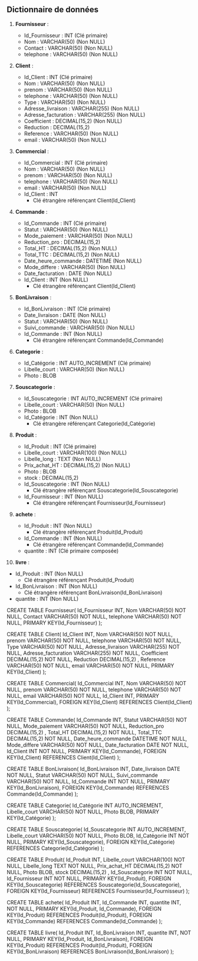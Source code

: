 ## Dictionnaire de données

1. **Fournisseur** :
   - Id_Fournisseur : INT (Clé primaire)
   - Nom : VARCHAR(50) (Non NULL)
   - Contact : VARCHAR(50) (Non NULL)
   - telephone : VARCHAR(50) (Non NULL)

2. **Client** :
   - Id_Client : INT (Clé primaire)
   - Nom : VARCHAR(50) (Non NULL)
   - prenom : VARCHAR(50) (Non NULL)
   - telephone : VARCHAR(50) (Non NULL)
   - Type : VARCHAR(50) (Non NULL)
   - Adresse_livraison : VARCHAR(255) (Non NULL)
   - Adresse_facturation : VARCHAR(255) (Non NULL)
   - Coefficient : DECIMAL(15,2) (Non NULL)
   - Reduction : DECIMAL(15,2)
   - Reference : VARCHAR(50) (Non NULL)
   - email : VARCHAR(50) (Non NULL)

3. **Commercial** :
   - Id_Commercial : INT (Clé primaire)
   - Nom : VARCHAR(50) (Non NULL)
   - prenom : VARCHAR(50) (Non NULL)
   - telephone : VARCHAR(50) (Non NULL)
   - email : VARCHAR(50) (Non NULL)
   - Id_Client : INT
     - Clé étrangère référençant Client(Id_Client)

4. **Commande** :
   - Id_Commande : INT (Clé primaire)
   - Statut : VARCHAR(50) (Non NULL)
   - Mode_paiement : VARCHAR(50) (Non NULL)
   - Reduction_pro : DECIMAL(15,2)
   - Total_HT : DECIMAL(15,2) (Non NULL)
   - Total_TTC : DECIMAL(15,2) (Non NULL)
   - Date_heure_commande : DATETIME (Non NULL)
   - Mode_differe : VARCHAR(50) (Non NULL)
   - Date_facturation : DATE (Non NULL)
   - Id_Client : INT (Non NULL)
     - Clé étrangère référençant Client(Id_Client)

5. **BonLivraison** :
   - Id_BonLivraison : INT (Clé primaire)
   - Date_livraison : DATE (Non NULL)
   - Statut : VARCHAR(50) (Non NULL)
   - Suivi_commande : VARCHAR(50) (Non NULL)
   - Id_Commande : INT (Non NULL)
     - Clé étrangère référençant Commande(Id_Commande)

6. **Categorie** :
   - Id_Catégorie : INT AUTO_INCREMENT (Clé primaire)
   - Libelle_court : VARCHAR(50) (Non NULL)
   - Photo : BLOB

7. **Souscategorie** :
   - Id_Souscategorie : INT AUTO_INCREMENT (Clé primaire)
   - Libelle_court : VARCHAR(50) (Non NULL)
   - Photo : BLOB
   - Id_Catégorie : INT (Non NULL)
     - Clé étrangère référençant Categorie(Id_Catégorie)

8. **Produit** :
   - Id_Produit : INT (Clé primaire)
   - Libelle_court : VARCHAR(100) (Non NULL)
   - Libelle_long : TEXT (Non NULL)
   - Prix_achat_HT : DECIMAL(15,2) (Non NULL)
   - Photo : BLOB
   - stock : DECIMAL(15,2)
   - Id_Souscategorie : INT (Non NULL)
     - Clé étrangère référençant Souscategorie(Id_Souscategorie)
   - Id_Fournisseur : INT (Non NULL)
     - Clé étrangère référençant Fournisseur(Id_Fournisseur)

9. **achete** :
   - Id_Produit : INT (Non NULL)
     - Clé étrangère référençant Produit(Id_Produit)
   - Id_Commande : INT (Non NULL)
     - Clé étrangère référençant Commande(Id_Commande)
   - quantite : INT (Clé primaire composée)

10. **livre** :
   - Id_Produit : INT (Non NULL)
     - Clé étrangère référençant Produit(Id_Produit)
   - Id_BonLivraison : INT (Non NULL)
     - Clé étrangère référençant BonLivraison(Id_BonLivraison)
   - quantite : INT (Non NULL)

CREATE TABLE Fournisseur(
   Id_Fournisseur INT,
   Nom VARCHAR(50)  NOT NULL,
   Contact VARCHAR(50)  NOT NULL,
   telephone VARCHAR(50)  NOT NULL,
   PRIMARY KEY(Id_Fournisseur)
);

CREATE TABLE Client(
   Id_Client INT,
   Nom VARCHAR(50)  NOT NULL,
   prenom VARCHAR(50)  NOT NULL,
   telephone VARCHAR(50)  NOT NULL,
   Type VARCHAR(50)  NOT NULL,
   Adresse_livraison VARCHAR(255)  NOT NULL,
   Adresse_facturation VARCHAR(255)  NOT NULL,
   Coefficient DECIMAL(15,2)   NOT NULL,
   Reduction DECIMAL(15,2)  ,
   Reference VARCHAR(50)  NOT NULL,
   email VARCHAR(50)  NOT NULL,
   PRIMARY KEY(Id_Client)
);

CREATE TABLE Commercial(
   Id_Commercial INT,
   Nom VARCHAR(50)  NOT NULL,
   prenom VARCHAR(50)  NOT NULL,
   telephone VARCHAR(50)  NOT NULL,
   email VARCHAR(50)  NOT NULL,
   Id_Client INT,
   PRIMARY KEY(Id_Commercial),
   FOREIGN KEY(Id_Client) REFERENCES Client(Id_Client)
);

CREATE TABLE Commande(
   Id_Commande INT,
   Statut VARCHAR(50)  NOT NULL,
   Mode_paiement VARCHAR(50)  NOT NULL,
   Reduction_pro DECIMAL(15,2)  ,
   Total_HT DECIMAL(15,2)   NOT NULL,
   Total_TTC DECIMAL(15,2)   NOT NULL,
   Date_heure_commande DATETIME NOT NULL,
   Mode_differe VARCHAR(50)  NOT NULL,
   Date_facturation DATE NOT NULL,
   Id_Client INT NOT NULL,
   PRIMARY KEY(Id_Commande),
   FOREIGN KEY(Id_Client) REFERENCES Client(Id_Client)
);

CREATE TABLE BonLivraison(
   Id_BonLivraison INT,
   Date_livraison DATE NOT NULL,
   Statut VARCHAR(50)  NOT NULL,
   Suivi_commande VARCHAR(50)  NOT NULL,
   Id_Commande INT NOT NULL,
   PRIMARY KEY(Id_BonLivraison),
   FOREIGN KEY(Id_Commande) REFERENCES Commande(Id_Commande)
);

CREATE TABLE Categorie(
   Id_Catégorie INT AUTO_INCREMENT,
   Libelle_court VARCHAR(50)  NOT NULL,
   Photo BLOB,
   PRIMARY KEY(Id_Catégorie)
);

CREATE TABLE Souscategorie(
   Id_Souscategorie INT AUTO_INCREMENT,
   Libelle_court VARCHAR(50)  NOT NULL,
   Photo BLOB,
   Id_Catégorie INT NOT NULL,
   PRIMARY KEY(Id_Souscategorie),
   FOREIGN KEY(Id_Catégorie) REFERENCES Categorie(Id_Catégorie)
);

CREATE TABLE Produit(
   Id_Produit INT,
   Libelle_court VARCHAR(100)  NOT NULL,
   Libelle_long TEXT NOT NULL,
   Prix_achat_HT DECIMAL(15,2)   NOT NULL,
   Photo BLOB,
   stock DECIMAL(15,2)  ,
   Id_Souscategorie INT NOT NULL,
   Id_Fournisseur INT NOT NULL,
   PRIMARY KEY(Id_Produit),
   FOREIGN KEY(Id_Souscategorie) REFERENCES Souscategorie(Id_Souscategorie),
   FOREIGN KEY(Id_Fournisseur) REFERENCES Fournisseur(Id_Fournisseur)
);

CREATE TABLE achete(
   Id_Produit INT,
   Id_Commande INT,
   quantite INT, NOT NULL,
   PRIMARY KEY(Id_Produit, Id_Commande),
   FOREIGN KEY(Id_Produit) REFERENCES Produit(Id_Produit),
   FOREIGN KEY(Id_Commande) REFERENCES Commande(Id_Commande)
);

CREATE TABLE livre(
   Id_Produit INT,
   Id_BonLivraison INT,
   quantite INT, NOT NULL,
   PRIMARY KEY(Id_Produit, Id_BonLivraison),
   FOREIGN KEY(Id_Produit) REFERENCES Produit(Id_Produit),
   FOREIGN KEY(Id_BonLivraison) REFERENCES BonLivraison(Id_BonLivraison)
);

